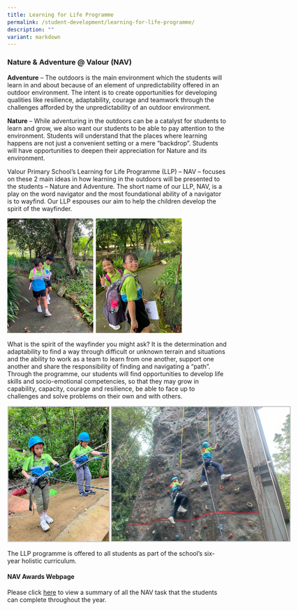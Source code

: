 ```yaml
---
title: Learning for Life Programme
permalink: /student-development/learning-for-life-programme/
description: ""
variant: markdown
---
```

### Nature &amp; Adventure @ Valour (NAV)

**Adventure** – The outdoors is the main environment which the students will learn in and about because of an element of unpredictability offered in an outdoor environment. The intent is to create opportunities for developing  qualities like resilience, adaptability, courage and teamwork through the challenges afforded by the unpredictability of an outdoor environment.

**Nature** – While adventuring in the outdoors can be a catalyst for students to learn and grow, we also want our students to be able to pay attention to the environment. Students will understand that the places where learning happens are not just a convenient setting or a mere “backdrop”. Students will have opportunities to deepen their appreciation for Nature and its environment.

Valour Primary School’s Learning for Life Programme (LLP) – NAV – focuses on these 2 main ideas in how learning in the outdoors will be presented to the students – Nature and Adventure. The short name of our LLP, NAV, is a play on the word navigator and the most foundational ability of a navigator is to wayfind. Our LLP espouses our aim to help the children develop the spirit of the wayfinder.

<img style="max-width: 400px" src="/images/llp_walking-1.png">

What is the spirit of the wayfinder you might ask? It is the determination and adaptability to find a way through difficult or unknown terrain and situations and the ability to work as a team to learn from one another, support one another and share the responsibility of finding and navigating a “path”. Through the programme, our students will find opportunities to develop life skills and socio-emotional competencies, so that they may grow in capability, capacity, courage and resilience, be able to face up to challenges and solve problems on their own and with others.

<img style="max-width: 650px" src="/images/llp-climbing.png">

The LLP programme is offered to all students as part of the school’s six-year holistic curriculum.

#### NAV Awards Webpage

Please click <a target="_blank" href="https://sites.google.com/moe.edu.sg/vps-nav2025/home">here</a> to view a summary of all the NAV task that the students can complete throughout the year.